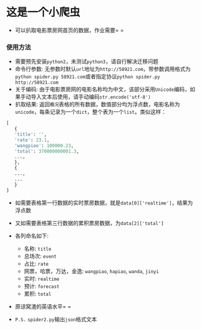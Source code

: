 # 这是一个小爬虫
- 可以扒取电影票房网首页的数据，作业需要= =

### 使用方法
- 需要预先安装`python2`，未测试`python3`，请自行解决迁移问题
- 命令行参数: 无参数时默认`url`地址为`http://58921.com`，带参数调用格式为`python spider.py 58921.com`或者指定协议`python spider.py http://58921.com`
- 关于编码: 由于电影票房网的电影名称均为中文，该部分采用`Unicode`编码，如果手动导入文本后使用，请手动编码`str.encode('utf-8')`
- 扒取结果: 返回`概况`表格的所有数据，数值部分均为浮点数，电影名称为`unicode`，每条记录为一个`dict`，整个表为一个`list`。类似这样：

 ```python
 [
    {
	'title': '',
	'rate': 23.1,
	'wangpiao': 100000.23,
	'total': 370000000001.3,
	...,
    },
    {
	...,
	...
    }
 ]
 ```
  - 如需要表格第一行数据的实时票房数据，就是`data[0]['realtime']`，结果为浮点数
  - 又如需要表格第三行数据的累积票房数据，为`data[2]['total']`
  - 各列命名如下:
  	- 名称: `title`
	- 总场次: `event`
	- 占比: `rate`
	- 网票，哈票，万达，金逸: `wangpiao`, `hapiao`, `wanda`, `jinyi`
	- 实时: `realtime`
	- 预计: `forecast`
	- 累积: `total`
 - 原谅窝渣的英语水平= =

 - `P.S.` `spider2.py`输出`json`格式文本
